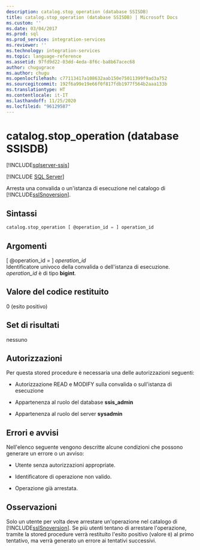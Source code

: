 ```yaml
---
description: catalog.stop_operation (database SSISDB)
title: catalog.stop_operation (database SSISDB) | Microsoft Docs
ms.custom: ''
ms.date: 03/04/2017
ms.prod: sql
ms.prod_service: integration-services
ms.reviewer: ''
ms.technology: integration-services
ms.topic: language-reference
ms.assetid: 97fd9d22-03dd-4eda-8f6c-ba8b67acec68
author: chugugrace
ms.author: chugu
ms.openlocfilehash: c77113417a108632aab150e75011399f9ad3a752
ms.sourcegitcommit: 192f6a99e19e66f0f817fdb1977f564b2aaa133b
ms.translationtype: HT
ms.contentlocale: it-IT
ms.lasthandoff: 11/25/2020
ms.locfileid: "96129587"
---
```

# <a name="catalogstop_operation-ssisdb-database"></a>catalog.stop_operation (database SSISDB)

[!INCLUDE[sqlserver-ssis](../../includes/applies-to-version/sqlserver-ssis.md)]


[!INCLUDE [SQL Server](../../includes/applies-to-version/sqlserver.md)]

  Arresta una convalida o un'istanza di esecuzione nel catalogo di [!INCLUDE[ssISnoversion](../../includes/ssisnoversion-md.md)].  
  
## <a name="syntax"></a>Sintassi  
  
```sql  
catalog.stop_operation [ @operation_id = ] operation_id  
```  
  
## <a name="arguments"></a>Argomenti  
 [ @operation_id = ] *operation_id*  
 Identificatore univoco della convalida o dell'istanza di esecuzione. *operation_id* è di tipo **bigint**.  
  
## <a name="return-code-value"></a>Valore del codice restituito  
 0 (esito positivo)  
  
## <a name="result-sets"></a>Set di risultati  
 nessuno  
  
## <a name="permissions"></a>Autorizzazioni  
 Per questa stored procedure è necessaria una delle autorizzazioni seguenti:  
  
-   Autorizzazione READ e MODIFY sulla convalida o sull'istanza di esecuzione  
  
-   Appartenenza al ruolo del database **ssis_admin**  
  
-   Appartenenza al ruolo del server **sysadmin**  
  
## <a name="errors-and-warnings"></a>Errori e avvisi  
 Nell'elenco seguente vengono descritte alcune condizioni che possono generare un errore o un avviso:  
  
-   Utente senza autorizzazioni appropriate.  
  
-   Identificatore di operazione non valido.  
  
-   Operazione già arrestata.  
  
## <a name="remarks"></a>Osservazioni  
 Solo un utente per volta deve arrestare un'operazione nel catalogo di [!INCLUDE[ssISnoversion](../../includes/ssisnoversion-md.md)]. Se più utenti tentano di arrestare l'operazione, tramite la stored procedure verrà restituito l'esito positivo (valore `0`) al primo tentativo, ma verrà generato un errore ai tentativi successivi.  
  
  
